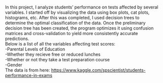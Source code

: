 In this project, I analyze students’ performance on tests affected by several variables. I started off by visualizing the data using box plots, cat plots, histograms, etc. After this was completed, I used decision trees to determine the optimal classification of the data. Once the preliminary decision tree has been created, the program optimizes it using confusion matrices and cross-validation to yield more consistently accurate predictions.<br />
Below is a list of all the variables affecting test scores:<br />
-Parental Levels of Education<br />
-Whether they recieve free or reduced lunches<br />
-Whether or not they take a test preparation course<br />
-Gender <br />
The data is from here: https://www.kaggle.com/spscientist/students-performance-in-exams 
